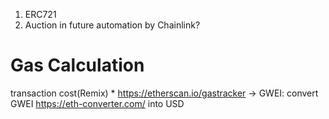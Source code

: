 1. ERC721
2. Auction in future automation by Chainlink?

# Gas Calculation

transaction cost(Remix) \* https://etherscan.io/gastracker -> GWEI: convert GWEI https://eth-converter.com/ into USD
